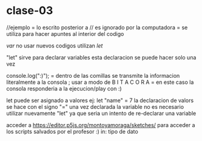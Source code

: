 # clase-03

//ejemplo = lo escrito posterior a // es ignorado por la computadora = se utiliza para hacer apuntes al interior del codigo

*var* no usar
nuevos codigos utilizan *let*

"let" sirve para declarar variables
esta declaracion se puede hacer solo una vez

console.log(":)");   = dentro de las comillas se transmite la informacion literalmente a la consola ; usar a modo de B I T A C O R A
= en este caso la consola responderia a la ejecucion/play con :)

let puede ser asignado a valores ej:
let "name" = 7
la declaracion de valors se hace con el signo "="
una vez declarada la variable no es necesario utilizar nuevamente "let" ya que seria un intento de re-declarar una variable

acceder a https://editor.p5js.org/montoyamoraga/sketches/ para acceder a los scripts salvados por el profesor :)
 in: tipo de dato 
